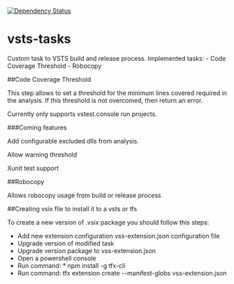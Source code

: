 [![Dependency Status](https://gemnasium.com/badges/github.com/enformat/vsts-tasks.svg)](https://gemnasium.com/github.com/enformat/vsts-tasks)


# vsts-tasks
Custom task to VSTS build and release process. Implemented tasks:
    - Code Coverage Threshold
    - Robocopy

##Code Coverage Threshold

This step allows to set a threshold for the minimum lines covered required in the analysis. If this threshold is not overcomed, then return an error.

Currently only supports vstest.console run projects.

###Coming features

Add configurable excluded dlls from analysis.

Allow warning threshold

Xunit test support

##Robocopy

Allows robocopy usage from build or release process

##Creating vsix file to install it to a vsts or tfs

To create a new version of .vsix package you should follow this steps:

* Add new extension configuration vss-extension.json configuration file
* Upgrade version of modified task
* Upgrade version package to vss-extension.json
* Open a powershell console
* Run command: * npm install -g tfx-cli
* Run command: tfx extension create --manifest-globs vss-extension.json